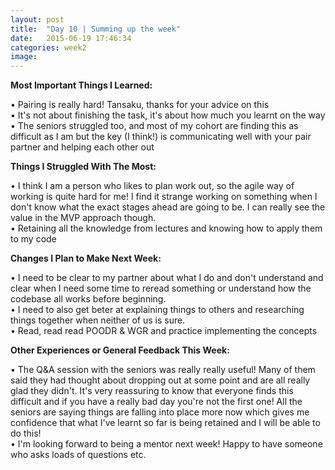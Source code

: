 ```yaml
---
layout: post
title:  "Day 10 | Summing up the week"
date:   2015-06-19 17:46:34
categories: week2
image: 
---
```


**Most Important Things I Learned:**

&bull; Pairing is really hard! Tansaku, thanks for your advice on this<br>
&bull; It's not about finishing the task, it's about how much you learnt on the way<br>
&bull; The seniors struggled too, and most of my cohort are finding this as difficult as I am but the key (I think!) is communicating well with your pair partner and helping each other out

**Things I Struggled With The Most:**

&bull; I think I am a person who likes to plan work out, so the agile way of working is quite hard for me! I find it strange working on something when I don't know what the exact stages ahead are going to be. I can really see the value in the MVP approach though.<br>
&bull; Retaining all the knowledge from lectures and knowing how to apply them to my code

**Changes I Plan to Make Next Week:**

&bull; I need to be clear to my partner about what I do and don't understand and clear when I need some time to reread something or understand how the codebase all works before beginning.<br>
&bull; I need to also get beter at explaining things to others and researching things together when neither of us is sure.<br>
&bull; Read, read read POODR & WGR and practice implementing the concepts

**Other Experiences or General Feedback This Week:**

&bull; The Q&A session with the seniors was really really useful! Many of them said they had thought about dropping out at some point and are all really glad they didn't. It's very reassuring to know that everyone finds this difficult and if you have a really bad day you're not the first one! All the seniors are saying things are falling into place more now which gives me confidence that what I've learnt so far is being retained and I will be able to do this!<br>
&bull; I'm looking forward to being a mentor next week! Happy to have someone who asks loads of questions etc. 
